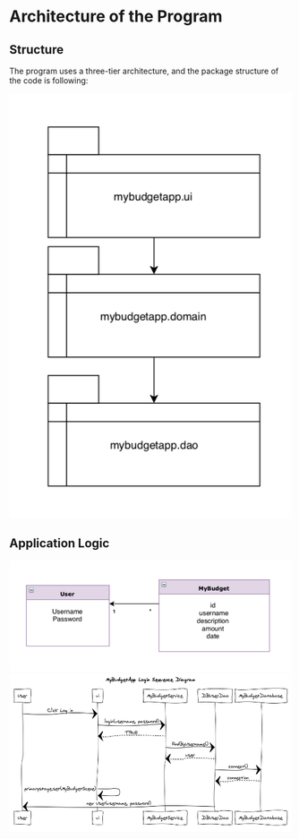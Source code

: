 # Architecture of the Program

## Structure

The program uses a three-tier architecture, and the package structure of the code is following:


<img src="https://github.com/sainioan/gitRep/blob/master/pictures/Structure.png">

## Application Logic

<img src="https://github.com/sainioan/gitRep/blob/master/pictures/Sovelluslogiikka.png">


<img src="https://github.com/sainioan/gitRep/blob/master/pictures/MyBudgetApp Login Sequence Diagram.png">

